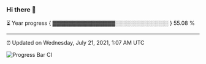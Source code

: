 ### Hi there 👋

⏳ Year progress { ▓▓▓▓▓▓▓▓▓▓▓▓▓▓▓▓░░░░░░░░░░░░░░ } 55.08 %

---

⏰ Updated on Wednesday, July 21, 2021, 1:07 AM UTC

![Progress Bar CI](https://github.com/arthurbuhl/arthurbuhl/workflows/Progress%20Bar%20CI/badge.svg)
